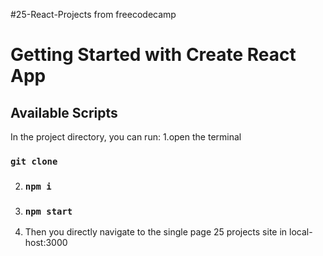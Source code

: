 #25-React-Projects from freecodecamp

# Getting Started with Create React App



## Available Scripts

In the project directory, you can run:
1.open the terminal 
### `git clone `

2. ### `npm i`
3. ### `npm start`
4. Then you directly navigate to the single page 25 projects site in local-host:3000


